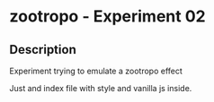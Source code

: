 # zootropo  - Experiment 02

## Description
Experiment trying to emulate a zootropo effect

Just and index file with style and vanilla js inside.
